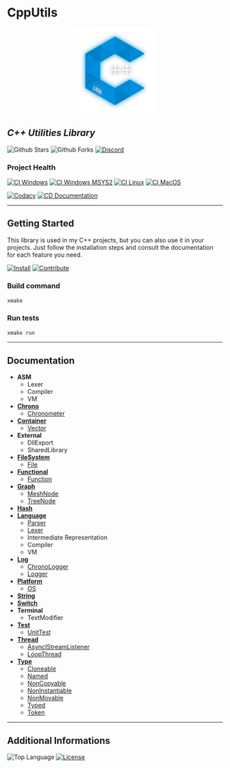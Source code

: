 # CppUtils

<p align="center"><img src="resources/logo.svg" alt="Logo CppUtils" width="200" height="200" /></p>

## *C++ Utilities Library*

![Github Stars](https://img.shields.io/github/stars/MorganCaron/CppUtils?style=for-the-badge)
![Github Forks](https://img.shields.io/github/forks/MorganCaron/CppUtils?style=for-the-badge)
[![Discord](https://img.shields.io/discord/268838260153909249?label=Chat&logo=Discord&style=for-the-badge)](https://discord.gg/mxZvun4)

### Project Health
[![CI Windows](https://img.shields.io/github/workflow/status/MorganCaron/CppUtils/CI%20C++:%20Windows?label=Windows&logo=windows&logoColor=white&style=for-the-badge)](https://github.com/MorganCaron/CppUtils/actions/workflows/ci-cpp-windows.yml)
[![CI Windows MSYS2](https://img.shields.io/github/workflow/status/MorganCaron/CppUtils/CI%20C++:%20Windows%20MSYS2?label=Windows%20MSYS2&logo=windows&logoColor=white&style=for-the-badge)](https://github.com/MorganCaron/CppUtils/actions/workflows/ci-cpp-windows-msys2.yml)
[![CI Linux](https://img.shields.io/github/workflow/status/MorganCaron/CppUtils/CI%20C++:%20Linux?label=Linux&logo=linux&logoColor=white&style=for-the-badge)](https://github.com/MorganCaron/CppUtils/actions/workflows/ci-cpp-linux.yml)
[![CI MacOS](https://img.shields.io/github/workflow/status/MorganCaron/CppUtils/CI%20C++:%20MacOS?label=MacOS&logo=macos&logoColor=white&style=for-the-badge)](https://github.com/MorganCaron/CppUtils/actions/workflows/ci-cpp-macos.yml)

[![Codacy](https://img.shields.io/codacy/grade/2fab3fcb24a34138a9e77f847da68b28?logo=Codacy&style=for-the-badge)](https://www.codacy.com/manual/MorganCaron/CppUtils)
[![CD Documentation](https://img.shields.io/github/workflow/status/MorganCaron/CppUtils/CD%20C++:%20Documentation?label=Documentation&logo=read-the-docs&logoColor=white&style=for-the-badge)](https://github.com/MorganCaron/CppUtils/actions/workflows/cd-cpp-documentation.yml)

---

## Getting Started

This library is used in my C++ projects, but you can also use it in your projects.
Just follow the installation steps and consult the documentation for each feature you need.

[![Install](https://img.shields.io/badge/-Install-blue?style=for-the-badge)](INSTALL.md)
[![Contribute](https://img.shields.io/badge/-Contribute-blue?style=for-the-badge)](CONTRIBUTING.md)

### Build command
```console
xmake
```

### Run tests
```console
xmake run
```

---

## Documentation

- **ASM**
	- Lexer
	- Compiler
	- VM
- **[Chrono](Chrono/README.md)**
	- [Chronometer](Chrono/README.md#Chronometer)
- **[Container](Container/README.md)**
	- [Vector](Container/README.md#Vector)
- **External**
	- DllExport
	- SharedLibrary
- **[FileSystem](FileSystem/README.md)**
	- [File](FileSystem/README.md#File)
- **[Functional](Functional/README.md)**
	- [Function](Functional/README.md#Function)
- **[Graph](Graph/README.md)**
	- [MeshNode](Graph/README.md#MeshNode)
	- [TreeNode](Graph/README.md#TreeNode)
- **[Hash](Hash/README.md)**
- **[Language](Language/README.md)**
	- [Parser](Language/Parser/README.md)
	- [Lexer](Language/Lexer/README.md)
	- Intermediate Representation
	- Compiler
	- VM
- **[Log](Log/README.md)**
	- [ChronoLogger](Log/README.md#ChronoLogger)
	- [Logger](Log/README.md#Logger)
- **[Platform](Platform/README.md)**
	- [OS](Platform/README.md#OS)
- **[String](String/README.md)**
- **[Switch](Switch/README.md)**
- **Terminal**
	- TextModifier
- **[Test](Test/README.md)**
	- [UnitTest](Test/README.md#UnitTest)
- **[Thread](Thread/README.md)**
	- [AsyncIStreamListener](Thread/README.md#AsyncStreamListener)
	- [LoopThread](Thread/README.md#LoopThread)
- **[Type](Type/README.md)**
	- [Cloneable](Type/README.md#Cloneable)
	- [Named](Type/README.md#Named)
	- [NonCopyable](Type/README.md#NonCopyable)
	- [NonInstantiable](Type/README.md#NonInstantiable)
	- [NonMovable](Type/README.md#NonMovable)
	- [Typed](Type/README.md#Typed)
	- [Token](Type/README.md#Token)

---

## Additional Informations
![Top Language](https://img.shields.io/github/languages/top/MorganCaron/CppUtils?style=for-the-badge)
[![License](https://img.shields.io/github/license/MorganCaron/CppUtils?style=for-the-badge)](https://github.com/MorganCaron/CppUtils/blob/master/LICENSE)
